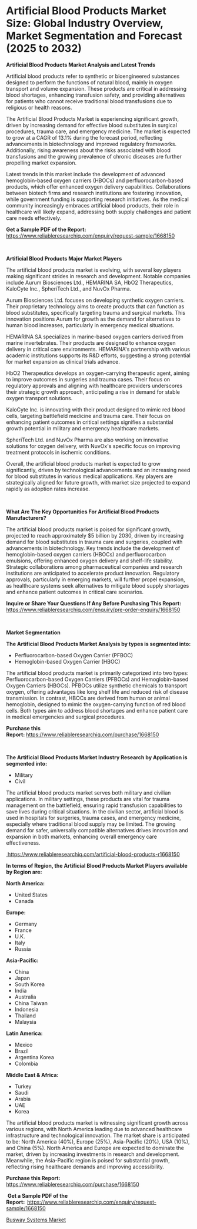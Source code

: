 <p><h1>Artificial Blood Products Market Size: Global Industry Overview, Market Segmentation and Forecast (2025 to 2032)</h1></p><p><strong>Artificial Blood Products Market Analysis and Latest Trends</strong></p>
<p><p>Artificial blood products refer to synthetic or bioengineered substances designed to perform the functions of natural blood, mainly in oxygen transport and volume expansion. These products are critical in addressing blood shortages, enhancing transfusion safety, and providing alternatives for patients who cannot receive traditional blood transfusions due to religious or health reasons.</p><p>The Artificial Blood Products Market is experiencing significant growth, driven by increasing demand for effective blood substitutes in surgical procedures, trauma care, and emergency medicine. The market is expected to grow at a CAGR of 13.1% during the forecast period, reflecting advancements in biotechnology and improved regulatory frameworks. Additionally, rising awareness about the risks associated with blood transfusions and the growing prevalence of chronic diseases are further propelling market expansion.</p><p>Latest trends in this market include the development of advanced hemoglobin-based oxygen carriers (HBOCs) and perfluorocarbon-based products, which offer enhanced oxygen delivery capabilities. Collaborations between biotech firms and research institutions are fostering innovation, while government funding is supporting research initiatives. As the medical community increasingly embraces artificial blood products, their role in healthcare will likely expand, addressing both supply challenges and patient care needs effectively.</p></p>
<p><strong>Get a Sample PDF of the Report:&nbsp;</strong> <a href="https://www.reliableresearchiq.com/enquiry/request-sample/1668150?utm_campaign=2927&utm_medium=2&utm_source=Github&utm_content=ia&utm_term=06032025&utm_id=artificial-blood-products">https://www.reliableresearchiq.com/enquiry/request-sample/1668150</a></p>
<p>&nbsp;</p>
<p><strong>Artificial Blood Products Major Market Players</strong></p>
<p><p>The artificial blood products market is evolving, with several key players making significant strides in research and development. Notable companies include Aurum Biosciences Ltd., HEMARINA SA, HbO2 Therapeutics, KaloCyte Inc., SpheriTech Ltd., and NuvOx Pharma.</p><p>Aurum Biosciences Ltd. focuses on developing synthetic oxygen carriers. Their proprietary technology aims to create products that can function as blood substitutes, specifically targeting trauma and surgical markets. This innovation positions Aurum for growth as the demand for alternatives to human blood increases, particularly in emergency medical situations.</p><p>HEMARINA SA specializes in marine-based oxygen carriers derived from marine invertebrates. Their products are designed to enhance oxygen delivery in critical care environments. HEMARINA's partnership with various academic institutions supports its R&D efforts, suggesting a strong potential for market expansion as clinical trials advance.</p><p>HbO2 Therapeutics develops an oxygen-carrying therapeutic agent, aiming to improve outcomes in surgeries and trauma cases. Their focus on regulatory approvals and aligning with healthcare providers underscores their strategic growth approach, anticipating a rise in demand for stable oxygen transport solutions.</p><p>KaloCyte Inc. is innovating with their product designed to mimic red blood cells, targeting battlefield medicine and trauma care. Their focus on enhancing patient outcomes in critical settings signifies a substantial growth potential in military and emergency healthcare markets.</p><p>SpheriTech Ltd. and NuvOx Pharma are also working on innovative solutions for oxygen delivery, with NuvOx's specific focus on improving treatment protocols in ischemic conditions. </p><p>Overall, the artificial blood products market is expected to grow significantly, driven by technological advancements and an increasing need for blood substitutes in various medical applications. Key players are strategically aligned for future growth, with market size projected to expand rapidly as adoption rates increase.</p></p>
<p>&nbsp;</p>
<p><strong>What Are The Key Opportunities For Artificial Blood Products Manufacturers?</strong></p>
<p><p>The artificial blood products market is poised for significant growth, projected to reach approximately $5 billion by 2030, driven by increasing demand for blood substitutes in trauma care and surgeries, coupled with advancements in biotechnology. Key trends include the development of hemoglobin-based oxygen carriers (HBOCs) and perfluorocarbon emulsions, offering enhanced oxygen delivery and shelf-life stability. Strategic collaborations among pharmaceutical companies and research institutions are anticipated to accelerate product innovation. Regulatory approvals, particularly in emerging markets, will further propel expansion, as healthcare systems seek alternatives to mitigate blood supply shortages and enhance patient outcomes in critical care scenarios.</p></p>
<p><strong>Inquire or Share Your Questions If Any Before Purchasing This Report:</strong> <a href="https://www.reliableresearchiq.com/enquiry/pre-order-enquiry/1668150?utm_campaign=2927&utm_medium=2&utm_source=Github&utm_content=ia&utm_term=06032025&utm_id=artificial-blood-products">https://www.reliableresearchiq.com/enquiry/pre-order-enquiry/1668150</a></p>
<p>&nbsp;</p>
<p><strong>Market Segmentation</strong></p>
<p><strong>The Artificial Blood Products Market Analysis by types is segmented into:</strong></p>
<p><ul><li>Perfluorocarbon-based Oxygen Carrier (PFBOC)</li><li>Hemoglobin-based Oxygen Carrier (HBOC)</li></ul></p>
<p><p>The artificial blood products market is primarily categorized into two types: Perfluorocarbon-based Oxygen Carriers (PFBOCs) and Hemoglobin-based Oxygen Carriers (HBOCs). PFBOCs utilize synthetic chemicals to transport oxygen, offering advantages like long shelf life and reduced risk of disease transmission. In contrast, HBOCs are derived from human or animal hemoglobin, designed to mimic the oxygen-carrying function of red blood cells. Both types aim to address blood shortages and enhance patient care in medical emergencies and surgical procedures.</p></p>
<p><strong>Purchase this Report:&nbsp;</strong><a href="https://www.reliableresearchiq.com/purchase/1668150?utm_campaign=2927&utm_medium=2&utm_source=Github&utm_content=ia&utm_term=06032025&utm_id=artificial-blood-products">https://www.reliableresearchiq.com/purchase/1668150</a></p>
<p>&nbsp;</p>
<p><strong>The Artificial Blood Products Market Industry Research by Application is segmented into:</strong></p>
<p><ul><li>Military</li><li>Civil</li></ul></p>
<p><p>The artificial blood products market serves both military and civilian applications. In military settings, these products are vital for trauma management on the battlefield, ensuring rapid transfusion capabilities to save lives during critical situations. In the civilian sector, artificial blood is used in hospitals for surgeries, trauma cases, and emergency medicine, especially where traditional blood supply may be limited. The growing demand for safer, universally compatible alternatives drives innovation and expansion in both markets, enhancing overall emergency care effectiveness.</p></p>
<p><a href="https://www.reliableresearchiq.com/artificial-blood-products-r1668150?utm_campaign=2927&utm_medium=2&utm_source=Github&utm_content=ia&utm_term=06032025&utm_id=artificial-blood-products">&nbsp;https://www.reliableresearchiq.com/artificial-blood-products-r1668150</a></p>
<p><strong>In terms of Region, the Artificial Blood Products Market Players available by Region are:</strong></p>
<p>
    <p> <strong> North America: </strong>
        <ul>
            <li>United States</li>
            <li>Canada</li>
        </ul>
        </p> 
    <p> <strong> Europe: </strong>
        <ul>
            <li>Germany</li>
            <li>France</li>
            <li>U.K.</li>
            <li>Italy</li>
            <li>Russia</li>
        </ul>
        </p> 
    <p> <strong> Asia-Pacific: </strong>
        <ul>
            <li>China</li>
            <li>Japan</li>
            <li>South Korea</li>
            <li>India</li>
            <li>Australia</li>
            <li>China Taiwan</li>
            <li>Indonesia</li>
            <li>Thailand</li>
            <li>Malaysia</li>
        </ul>
        </p> 
    <p> <strong> Latin America: </strong>
        <ul>
            <li>Mexico</li>
            <li>Brazil</li>
            <li>Argentina Korea</li>
            <li>Colombia</li>
        </ul>
        </p> 
    <p> <strong> Middle East & Africa: </strong>
        <ul>
            <li>Turkey</li>
            <li>Saudi</li>
            <li>Arabia</li>
            <li>UAE</li>
            <li>Korea</li>
        </ul>
    </p>
    </p>
<p><p>The artificial blood products market is witnessing significant growth across various regions, with North America leading due to advanced healthcare infrastructure and technological innovation. The market share is anticipated to be: North America (40%), Europe (25%), Asia-Pacific (20%), USA (10%), and China (5%). North America and Europe are expected to dominate the market, driven by increasing investments in research and development. Meanwhile, the Asia-Pacific region is poised for substantial growth, reflecting rising healthcare demands and improving accessibility.</p></p>
<p><strong>Purchase this Report: </strong><a href="https://www.reliableresearchiq.com/purchase/1668150?utm_campaign=2927&utm_medium=2&utm_source=Github&utm_content=ia&utm_term=06032025&utm_id=artificial-blood-products">https://www.reliableresearchiq.com/purchase/1668150</a></p>
<p>&nbsp;<strong>Get a Sample PDF of the Report:&nbsp;&nbsp;</strong><a href="https://www.reliableresearchiq.com/enquiry/request-sample/1668150?utm_campaign=2927&utm_medium=2&utm_source=Github&utm_content=ia&utm_term=06032025&utm_id=artificial-blood-products">https://www.reliableresearchiq.com/enquiry/request-sample/1668150</a></p>
<p><strong></strong></p>
<p><p><a href="https://github.com/vilehoaguy/Market-Research-Report-List-1/blob/main/busway-systems-market.md?utm_campaign=2927&utm_medium=2&utm_source=Github&utm_content=ia&utm_term=06032025&utm_id=artificial-blood-products">Busway Systems Market</a></p></p>